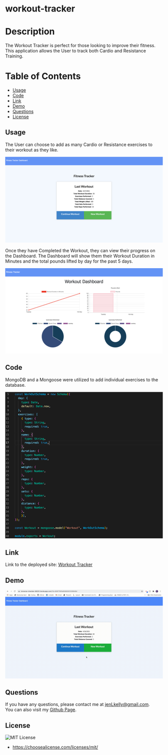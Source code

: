 # workout-tracker

# Description

The Workout Tracker is perfect for those looking to improve their fitness. This application allows the User to track both Cardio and Resistance Training.

# Table of Contents

- [Usage](#screenshots)
- [Code](#code)
- [Link](#link)
- [Demo](#demo)
- [Questions](#questions)
- [License](#license)

## Usage

The User can choose to add as many Cardio or Resistance exercises to their workout as they like.

![Home Page](assets/images/home.png)

Once they have Completed the Workout, they can view their progress on the Dashboard. The Dashboard will show them their Workout Duration in Minutes and the total pounds lifted by day for the past 5 days.

![Dashboard](assets/images/dashboard.png)

## Code

MongoDB and a Mongoose were utilized to add individual exercises to the database.

![Work Out Schema Code](assets/images/workout-schema.png)

## Link

Link to the deployed site: [Workout Tracker](https://git.heroku.com/immense-chamber-66331.git)

## Demo

![Demo](assets/images/workout-tracker-demo.gif)

## Questions

If you have any questions, please contact me at jenLkelly@gmail.com.  
You can also visit my [Github Page](https://github.com/jkelly101).

## License

![MIT License](https://shields.io/badge/license-MIT-green)

- https://choosealicense.com/licenses/mit/
